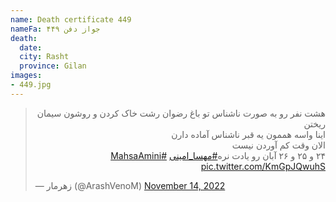 ```yaml
---
name: Death certificate 449
nameFa: جواز دفن ۴۴۹
death:
  date:
  city: Rasht
  province: Gilan
images:
- 449.jpg
---
```


<blockquote class="twitter-tweet"><p lang="fa" dir="rtl">هشت نفر رو به صورت ناشناس تو باغ رضوان رشت خاک کردن و روشون سیمان ریختن<br>اینا واسه هممون یه قبر ناشناس آماده دارن<br>الان وقت کم آوردن نیست<br>۲۴ و ۲۵ و ۲۶ آبان رو یادت نره<a href="https://twitter.com/hashtag/%D9%85%D9%87%D8%B3%D8%A7_%D8%A7%D9%85%DB%8C%D9%86%DB%8C?src=hash&amp;ref_src=twsrc%5Etfw">#مهسا_امینی</a> <a href="https://twitter.com/hashtag/MahsaAmini?src=hash&amp;ref_src=twsrc%5Etfw">#MahsaAmini</a> <a href="https://t.co/KmGpJQwuhS">pic.twitter.com/KmGpJQwuhS</a></p>&mdash; زهرمار (@ArashVenoM) <a href="https://twitter.com/ArashVenoM/status/1592305501395902465?ref_src=twsrc%5Etfw">November 14, 2022</a></blockquote> <script async src="https://platform.twitter.com/widgets.js" charset="utf-8"></script>